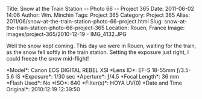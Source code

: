 Title: Snow at the Train Station -- Photo 66 -- Project 365
Date: 2011-06-02 14:06
Author: Wm. Minchin
Tags: Project 365
Category: Project 365
Alias: 2011/06/snow-at-the-train-station-photo-66-project.html
Slug: snow-at-the-train-station-photo-66-project-365
Location: Rouen, France
Image: images/project-365/2010-12-19 - IMG_4132.JPG

Well the snow kept coming. This day we were in Rouen, waiting for the
train, as the snow fell softly in the train station. Setting the
exposure just right, I could freeze the snow mid-flight!

<div markdown=1 class="photo-infobox">
*Model*: Canon EOS DIGITAL REBEL XSI  
*Lens ID*: EF-S 18-55mm ƒ/3.5-5.6 IS  
*Exposure*: 1/30 sec  
*Aperture*: ƒ/4.5  
*Focal Length*: 36 mm  
*Flash Used*: No  
*ISO*: 640  
*Filter(s)*: HOYA UV(0)  
*Date and Time Original*: 2010:12:19 12:39:50
</div>
